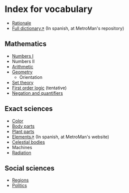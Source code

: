 # Index for vocabulary
- [Rationale](/rationale.md)
- [Full dictionary↗](https://github.com/MetroManSR/MetroWeb/blob/main/assets/data/spanish-dictionary.csv) (In spanish, at MetroMan's repository)

## Mathematics
- [Numbers I](/Math/numbers.md)
- Numbers II
- [Arithmetic](/Math/arithmetic.md)
- [Geometry](/Math/geometry.md)
    - Orientation
- [Set theory](/Math/sets.md)
- [First order logic](/Math/bool.md) (tentative)
- [Negation and quantifiers](/Math/quantifiers.md)

## Exact sciences
- [Color](/Science/color.md)
- [Body parts](/Science/anatomy.md)
- [Plant parts](/Science/plant-parts.md)
- [Elements↗](https://metromansr.github.io/MetroWeb/balkeon/docs/chemicalelements/) (In spanish, at MetroMan's website)
- [Celestial bodies](/Science/celestial.md)
- Machines
- [Radiation](Science/radiation.md)

## Social sciences
- [Regions](/Social/regions.md)
- [Politics](/Social/politics.md)
